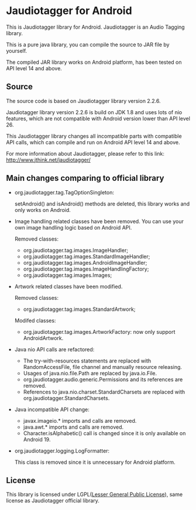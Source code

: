 Jaudiotagger for Android
======================
This is Jaudiotagger library for Android. Jaudiotagger is an Audio Tagging library.

This is a pure java library, you can compile the source to JAR file by yourself.

The compiled JAR library works on Android platform, has been tested on API level 14 and above.


<h2>Source</h2>

The source code is based on Jaudiotagger library version 2.2.6.

Jaudiotagger library version 2.2.6 is build on JDK 1.8 and uses lots of nio features, which are not compatible with Android version lower than API level 26.

This Jaudiotagger library changes all incompatible parts with compatible API calls, which can compile and run on Android API level 14 and above.

For more information about Jaudiotagger, please refer to this link: http://www.jthink.net/jaudiotagger/

<h2>Main changes comparing to official library</h2>

- org.jaudiotagger.tag.TagOptionSingleton:

   setAndroid() and isAndroid() methods are deleted, this library works and only works on Android.
   
- Image handling related classes have been removed. You can use your own image handling logic based on Android API.

   Removed classes: 
   
   - org.jaudiotagger.tag.images.ImageHandler;
   - org.jaudiotagger.tag.images.StandardImageHandler;
   - org.jaudiotagger.tag.images.AndroidImageHandler;
   - org.jaudiotagger.tag.images.ImageHandlingFactory;
   - org.jaudiotagger.tag.images.Images;

- Artwork related classes have been modified.

   Removed classes:
   
   - org.jaudiotagger.tag.images.StandardArtwork;
   
   Modifed classes:
   
   - org.jaudiotagger.tag.images.ArtworkFactory: now only support AndroidArtwork.
   
- Java nio API calls are refactored:

   - The try-with-resources statements are replaced with RandomAccessFile, file channel and manually resource releasing.
   - Usages of java.nio.file.Path are replaced by java.io.File.
   - org.jaudiotagger.audio.generic.Permissions and its references are removed.
   - References to java.nio.charset.StandardCharsets are replaced with org.jaudiotagger.StandardCharsets.

- Java incompatible API change:

   - javax.imageio.* imports and calls are removed.
   - java.awt.* imports and calls are removed.
   - Character.isAlphabetic() call is changed since it is only available on Android 19.

- org.jaudiotagger.logging.LogFormatter:

   This class is removed since it is unnecessary for Android platform.
   
<h2>License</h2>

This library is licensed under LGPL([Lesser General Public License](http://www.gnu.org/copyleft/lesser.html)), same license as Jaudiotagger official library.
